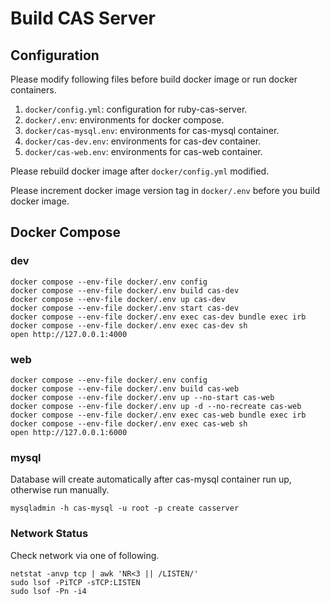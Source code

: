 # Build CAS Server

## Configuration

Please modify following files before build docker image or run docker containers.

1. `docker/config.yml`: configuration for ruby-cas-server.
2. `docker/.env`: environments for docker compose.
3. `docker/cas-mysql.env`: environments for cas-mysql container.
4. `docker/cas-dev.env`: environments for cas-dev container.
5. `docker/cas-web.env`: environments for cas-web container.

Please rebuild docker image after `docker/config.yml` modified.

Please increment docker image version tag in `docker/.env` before you build docker image.

## Docker Compose

### dev

``` shell
docker compose --env-file docker/.env config
docker compose --env-file docker/.env build cas-dev
docker compose --env-file docker/.env up cas-dev
docker compose --env-file docker/.env start cas-dev
docker compose --env-file docker/.env exec cas-dev bundle exec irb
docker compose --env-file docker/.env exec cas-dev sh
open http://127.0.0.1:4000
```

### web

``` shell
docker compose --env-file docker/.env config
docker compose --env-file docker/.env build cas-web
docker compose --env-file docker/.env up --no-start cas-web
docker compose --env-file docker/.env up -d --no-recreate cas-web
docker compose --env-file docker/.env exec cas-web bundle exec irb
docker compose --env-file docker/.env exec cas-web sh
open http://127.0.0.1:6000
```

### mysql

Database will create automatically after cas-mysql container run up, otherwise run manually.

``` shell
mysqladmin -h cas-mysql -u root -p create casserver
```

### Network Status

Check network via one of following.

``` shell
netstat -anvp tcp | awk 'NR<3 || /LISTEN/'
sudo lsof -PiTCP -sTCP:LISTEN
sudo lsof -Pn -i4
```
